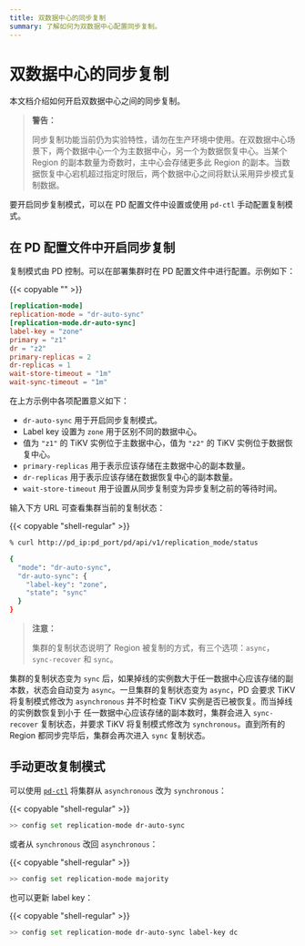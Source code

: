 ```yaml
---
title: 双数据中心的同步复制
summary: 了解如何为双数据中心配置同步复制。
---
```


# 双数据中心的同步复制

本文档介绍如何开启双数据中心之间的同步复制。

> **警告：**
>
> 同步复制功能当前仍为实验特性，请勿在生产环境中使用。在双数据中心场景下，两个数据中心一个为主数据中心，另一个为数据恢复中心。当某个 Region 的副本数量为奇数时，主中心会存储更多此 Region 的副本。当数据恢复中心宕机超过指定时限后，两个数据中心之间将默认采用异步模式复制数据。

要开启同步复制模式，可以在 PD 配置文件中设置或使用 `pd-ctl` 手动配置复制模式。

## 在 PD 配置文件中开启同步复制

复制模式由 PD 控制。可以在部署集群时在 PD 配置文件中进行配置。示例如下：

{{< copyable "" >}}

```toml
[replication-mode]
replication-mode = "dr-auto-sync"
[replication-mode.dr-auto-sync]
label-key = "zone"
primary = "z1"
dr = "z2"
primary-replicas = 2
dr-replicas = 1
wait-store-timeout = "1m"
wait-sync-timeout = "1m"
```

在上方示例中各项配置意义如下：

+ `dr-auto-sync` 用于开启同步复制模式。
+ Label key 设置为 `zone` 用于区别不同的数据中心。
+ 值为 `"z1"` 的 TiKV 实例位于主数据中心，值为 `"z2"` 的 TiKV 实例位于数据恢复中心。
+ `primary-replicas` 用于表示应该存储在主数据中心的副本数量。
+ `dr-replicas` 用于表示应该存储在数据恢复中心的副本数量。
+ `wait-store-timeout` 用于设置从同步复制变为异步复制之前的等待时间。

输入下方 URL 可查看集群当前的复制状态：

{{< copyable "shell-regular" >}}

```bash
% curl http://pd_ip:pd_port/pd/api/v1/replication_mode/status
```

```bash
{
  "mode": "dr-auto-sync",
  "dr-auto-sync": {
    "label-key": "zone",
    "state": "sync"
  }
}
```

> **注意：**
>
> 集群的复制状态说明了 Region 被复制的方式，有三个选项：`async`， `sync-recover` 和 `sync`。

集群的复制状态变为 `sync` 后，如果掉线的实例数大于任一数据中心应该存储的副本数，状态会自动变为 `async`。一旦集群的复制状态变为 `async`，PD 会要求 TiKV 将复制模式修改为 `asynchronous` 并不时检查 TiKV 实例是否已被恢复。而当掉线的实例数恢复到小于
任一数据中心应该存储的副本数时，集群会进入 `sync-recover` 复制状态，并要求 TiKV 将复制模式修改为 `synchronous`。直到所有的 Region 都同步完毕后，集群会再次进入 `sync` 复制状态。

## 手动更改复制模式

可以使用 [`pd-ctl`](/pd-control.md) 将集群从 `asynchronous` 改为 `synchronous`：

{{< copyable "shell-regular" >}}

```bash
>> config set replication-mode dr-auto-sync
```

或者从 `synchronous` 改回 `asynchronous`：

{{< copyable "shell-regular" >}}

```bash
>> config set replication-mode majority
```

也可以更新 label key：

{{< copyable "shell-regular" >}}

```bash
>> config set replication-mode dr-auto-sync label-key dc
```